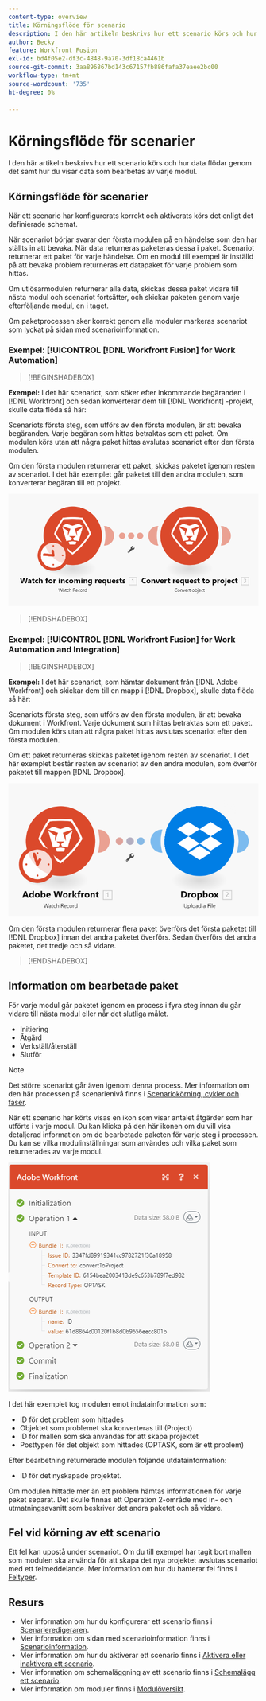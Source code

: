 ```yaml
---
content-type: overview
title: Körningsflöde för scenario
description: I den här artikeln beskrivs hur ett scenario körs och hur data flödar genom det. Där förklaras också var du kan hitta information om bearbetade data och hur du läser dem.
author: Becky
feature: Workfront Fusion
exl-id: bd4f05e2-df3c-4848-9a70-3df18ca4461b
source-git-commit: 3aa896867bd143c67157fb886fafa37eaee2bc00
workflow-type: tm+mt
source-wordcount: '735'
ht-degree: 0%

---
```


# Körningsflöde för scenarier

I den här artikeln beskrivs hur ett scenario körs och hur data flödar genom det samt hur du visar data som bearbetas av varje modul.

## Körningsflöde för scenarier

När ett scenario har konfigurerats korrekt och aktiverats körs det enligt det definierade schemat.

När scenariot börjar svarar den första modulen på en händelse som den har ställts in att bevaka. När data returneras paketeras dessa i paket. Scenariot returnerar ett paket för varje händelse. Om en modul till exempel är inställd på att bevaka problem returneras ett datapaket för varje problem som hittas.

Om utlösarmodulen returnerar alla data, skickas dessa paket vidare till nästa modul och scenariot fortsätter, och skickar paketen genom varje efterföljande modul, en i taget.

Om paketprocessen sker korrekt genom alla moduler markeras scenariot som lyckat på sidan med scenarioinformation.

### Exempel: [!UICONTROL [!DNL Workfront Fusion] for Work Automation]

>[!BEGINSHADEBOX]

**Exempel:** I det här scenariot, som söker efter inkommande begäranden i [!DNL Workfront] och sedan konverterar dem till [!DNL Workfront] -projekt, skulle data flöda så här:

Scenariots första steg, som utförs av den första modulen, är att bevaka begäranden. Varje begäran som hittas betraktas som ett paket. Om modulen körs utan att några paket hittas avslutas scenariot efter den första modulen.

Om den första modulen returnerar ett paket, skickas paketet igenom resten av scenariot. I det här exemplet går paketet till den andra modulen, som konverterar begäran till ett projekt.

![Körningsflöde för Workfront-scenario](assets/example-execution-flow-wf-only.png)

>[!ENDSHADEBOX]

### Exempel: [!UICONTROL [!DNL Workfront Fusion] for Work Automation and Integration]

>[!BEGINSHADEBOX]

**Exempel:** I det här scenariot, som hämtar dokument från [!DNL Adobe Workfront] och skickar dem till en mapp i [!DNL Dropbox], skulle data flöda så här:

Scenariots första steg, som utförs av den första modulen, är att bevaka dokument i Workfront. Varje dokument som hittas betraktas som ett paket. Om modulen körs utan att några paket hittas avslutas scenariot efter den första modulen.

Om ett paket returneras skickas paketet igenom resten av scenariot. I det här exemplet består resten av scenariot av den andra modulen, som överför paketet till mappen [!DNL Dropbox].

![Körningsflöde för integrationsscenario](assets/example-execution-flow-wf-dropbox.png)

Om den första modulen returnerar flera paket överförs det första paketet till [!DNL Dropbox] innan det andra paketet överförs. Sedan överförs det andra paketet, det tredje och så vidare.

>[!ENDSHADEBOX]

## Information om bearbetade paket

För varje modul går paketet igenom en process i fyra steg innan du går vidare till nästa modul eller når det slutliga målet.

* Initiering
* Åtgärd
* Verkställ/återställ
* Slutför

>[!NOTE]
>
>Det större scenariot går även igenom denna process. Mer information om den här processen på scenarienivå finns i [Scenariokörning, cykler och faser](/help/workfront-fusion/references/scenarios/scenario-execution-cycles-phases.md).

När ett scenario har körts visas en ikon som visar antalet åtgärder som har utförts i varje modul. Du kan klicka på den här ikonen om du vill visa detaljerad information om de bearbetade paketen för varje steg i processen. Du kan se vilka modulinställningar som användes och vilka paket som returnerades av varje modul.

![Bearbetade paket](assets/Info-processed-bundles.png)

I det här exemplet tog modulen emot indatainformation som:

* ID för det problem som hittades
* Objektet som problemet ska konverteras till (Project)
* ID för mallen som ska användas för att skapa projektet
* Posttypen för det objekt som hittades (OPTASK, som är ett problem)

Efter bearbetning returnerade modulen följande utdatainformation:

* ID för det nyskapade projektet.

Om modulen hittade mer än ett problem hämtas informationen för varje paket separat. Det skulle finnas ett Operation 2-område med in- och utmatningsavsnitt som beskriver det andra paketet och så vidare.

## Fel vid körning av ett scenario

Ett fel kan uppstå under scenariot. Om du till exempel har tagit bort mallen som modulen ska använda för att skapa det nya projektet avslutas scenariot med ett felmeddelande. Mer information om hur du hanterar fel finns i [Feltyper](/help/workfront-fusion/references/errors/error-processing.md).

## Resurs

* Mer information om hur du konfigurerar ett scenario finns i [Scenarieredigeraren](/help/workfront-fusion/get-started-with-fusion/navigate-fusion/scenario-editor.md).
* Mer information om sidan med scenarioinformation finns i [Scenarioinformation](/help/workfront-fusion/get-started-with-fusion/navigate-fusion/scenario-details.md).
* Mer information om hur du aktiverar ett scenario finns i [Aktivera eller inaktivera ett scenario](/help/workfront-fusion/manage-scenarios/activate-deactivate-scenarios.md).
* Mer information om schemaläggning av ett scenario finns i [Schemalägg ett scenario](/help/workfront-fusion/create-scenarios/config-scenarios-settings/schedule-a-scenario.md).
* Mer information om moduler finns i [Modulöversikt](/help/workfront-fusion/get-started-with-fusion/understand-fusion/module-overview.md).
